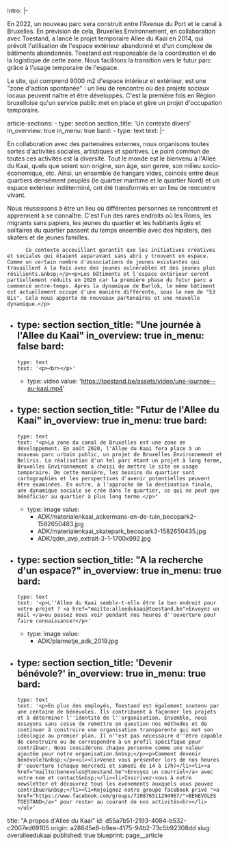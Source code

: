 intro: |-
  <p>En 2022, un nouveau parc sera construit entre l'Avenue du Port et le canal à Bruxelles. En prévision de cela, Bruxelles Environnement, en collaboration avec Toestand, a lancé le projet temporaire Allee du Kaai en 2014, qui prévoit l'utilisation de l'espace extérieur abandonné et d'un complexe de bâtiments abandonnés. Toestand est responsable de la coordination et de la logistique de cette zone. Nous facilitons la transition vers le futur parc grâce à l'usage temporaire de l'espace.
  </p>
  <p>Le site, qui comprend 9000 m2 d'espace intérieur et extérieur, est une "zone d'action spontanée" : un lieu de rencontre où des projets sociaux locaux peuvent naître et être développés. C'est la première fois en Région bruxelloise qu'un service public met en place et gère un projet d'occupation temporaire.
  </p>
article-sections:
  -
    type: section
    section_title: 'Un contexte divers'
    in_overview: true
    in_menu: true
    bard:
      -
        type: text
        text: |-
          <p>En collaboration avec des partenaires externes, nous organisons toutes sortes d'activités sociales, artistiques et sportives.  Le point commun de toutes ces activités est la diversité. Tout le monde est le bienvenu à l'Allee du Kaai, quels que soient son origine, son âge, son genre, son milieu socio-économique, etc. Ainsi, un ensemble de hangars vides, coincés entre deux quartiers densément peuplés (le quartier maritime et le quartier Nord) et un espace extérieur indéterminé, ont été transformés en un lieu de rencontre vivant.&nbsp;</p><p>Nous réussissons à être un lieu où différentes personnes se rencontrent et apprennent à se connaître. C'est l'un des rares endroits où les Roms, les migrants sans papiers, les jeunes du quartier et les habitants âgés et solitaires du quartier passent du temps ensemble avec des hipsters, des skaters et de jeunes familles.

          Ce contexte acceuillant garantit que les initiatives créatives et sociales qui étaient auparavant sans abri y trouvent un espace. Comme un certain nombre d'associations de jeunes existantes qui travaillent à la fois avec des jeunes vulnérables et des jeunes plus résilients.&nbsp;</p><p>Les bâtiments et l'espace extérieur seront partiellement réduits en 2020 car la première phase du futur parc a commencé entre-temps. Après la dynamique de Barlok, le même bâtiment est actuellement occupé d'une manière différente, sous le nom de "53 Bis". Cela nous apporte de nouveaux partenaires et une nouvelle dynamique.</p>
  -
    type: section
    section_title: "Une journée à l'Allee du Kaai"
    in_overview: true
    in_menu: false
    bard:
      -
        type: text
        text: '<p><br></p>'
      -
        type: video
        value: 'https://toestand.be/assets/video/une-journee--au-kaai.mp4'
  -
    type: section
    section_title: "Futur de l'Allee du Kaai"
    in_overview: true
    in_menu: true
    bard:
      -
        type: text
        text: "<p>La zone du canal de Bruxelles est une zone en développement. En août 2020, l'Allee du Kaai fera place à un nouveau parc urbain public, un projet de Bruxelles Environnement et Beliris. La réalisation d'un tel parc étant un projet à long terme, Bruxelles Environnement a choisi de mettre le site en usage temporaire. De cette manière, les besoins du quartier sont cartographiés et les perspectives d'avenir potentielles peuvent être examinées. En outre, à l'approche de la destination finale, une dynamique sociale se crée dans le quartier, ce qui ne peut que bénéficier au quartier à plus long terme.</p>"
      -
        type: image
        value:
          - ADK/materialenkaai_ackermans-en-de-tuin_becopark2-1582650483.jpg
          - ADK/materialenkaai_skatepark_becopark3-1582650435.jpg
          - ADK/qdm_avp_extrait-3-1-1700x992.jpg
  -
    type: section
    section_title: "A la recherche d'un espace?"
    in_overview: true
    in_menu: true
    bard:
      -
        type: text
        text: '<p>L''Allee du Kaai semble-t-elle être le bon endroit pour votre projet ? <a href="mailto:alleedukaai@toestand.be">Envoyez un mail </a>ou passez nous voir pendant nos heures d''ouverture pour faire connaissance!</p>'
      -
        type: image
        value:
          - ADK/plannetje_adk_2019.jpg
  -
    type: section
    section_title: 'Devenir bénévole?'
    in_overview: true
    in_menu: true
    bard:
      -
        type: text
        text: '<p>En plus des employés, Toestand est également soutenu par une centaine de bénévoles. Ils contribuent à façonner les projets et à déterminer l''identité de l''organisation. Ensemble, nous essayons sans cesse de remettre en question nos méthodes et de continuer à construire une organisation transparente qui met son idéologie au premier plan. Il n''est pas nécessaire d''être capable de construire ou de correspondre à un profil spécifique pour contribuer. Nous considérons chaque personne comme une valeur ajoutée pour notre organisation.&nbsp;</p><p>Comment devenir bénévole?&nbsp;</p><ul><li>Venez vous présenter lors de nos heures d''ouverture (chaque mercredi et samedi de 14 à 17h)</li><li><a href="mailto:benevoles@toestand.be">Envoyez un courriel</a> avec votre nom et contact&nbsp;</li><li>Inscrivez-vous à notre newsletter et découvrez tous les événements auxquels vous pouvez contribuer&nbsp;</li><li>Rejoignez notre groupe facebook privé "<a href="https://www.facebook.com/groups/720876511294967/">BENEVOLES TOESTAND</a>" pour rester au courant de nos activités<br></li></ul>'
title: "A propos d'Allee du Kaai"
id: d55a7b51-2193-4084-b532-c2007ed69105
origin: a28645e8-b9ee-4175-94b2-73c5b92308dd
slug: overalleedukaai
published: true
blueprint: page__article
